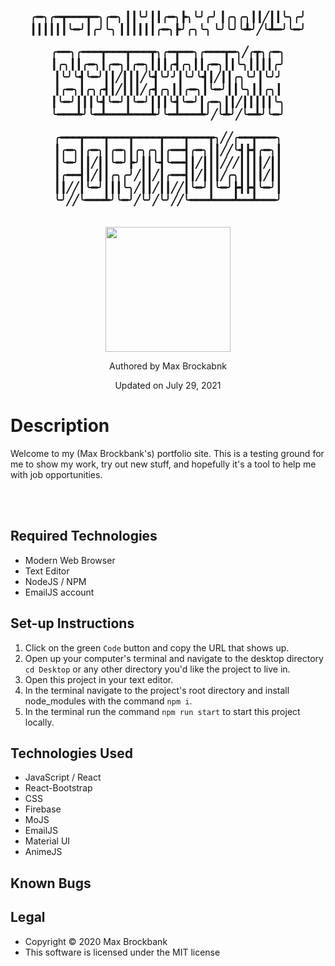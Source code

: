 <h3 align="center"> 


╭━╮╭━┳━━━┳━╮╭━╮
┃┃╰╯┃┃╭━╮┣╮╰╯╭╯
┃╭╮╭╮┃┃╱┃┃╰╮╭╯
┃┃┃┃┃┃╰━╯┃╭╯╰╮
┃┃┃┃┃┃╭━╮┣╯╭╮╰╮
╰╯╰╯╰┻╯╱╰┻━╯╰━╯


╭━━╮╭━━━┳━━━┳━━━┳╮╭━┳━━╮╭━━━┳━╮╱╭┳╮╭━╮
┃╭╮┃┃╭━╮┃╭━╮┃╭━╮┃┃┃╭┫╭╮┃┃╭━╮┃┃╰╮┃┃┃┃╭╯
┃╰╯╰┫╰━╯┃┃╱┃┃┃╱╰┫╰╯╯┃╰╯╰┫┃╱┃┃╭╮╰╯┃╰╯╯
┃╭━╮┃╭╮╭┫┃╱┃┃┃╱╭┫╭╮┃┃╭━╮┃╰━╯┃┃╰╮┃┃╭╮┃
┃╰━╯┃┃┃╰┫╰━╯┃╰━╯┃┃┃╰┫╰━╯┃╭━╮┃┃╱┃┃┃┃┃╰╮
╰━━━┻╯╰━┻━━━┻━━━┻╯╰━┻━━━┻╯╱╰┻╯╱╰━┻╯╰━╯

╭━━━┳━━━┳━━━┳━━━━┳━━━┳━━━┳╮╱╱╭━━┳━━━╮
┃╭━╮┃╭━╮┃╭━╮┃╭╮╭╮┃╭━━┫╭━╮┃┃╱╱╰┫┣┫╭━╮┃
┃╰━╯┃┃╱┃┃╰━╯┣╯┃┃╰┫╰━━┫┃╱┃┃┃╱╱╱┃┃┃┃╱┃┃
┃╭━━┫┃╱┃┃╭╮╭╯╱┃┃╱┃╭━━┫┃╱┃┃┃╱╭╮┃┃┃┃╱┃┃
┃┃╱╱┃╰━╯┃┃┃╰╮╱┃┃╱┃┃╱╱┃╰━╯┃╰━╯┣┫┣┫╰━╯┃
╰╯╱╱╰━━━┻╯╰━╯╱╰╯╱╰╯╱╱╰━━━┻━━━┻━━┻━━━╯

</h3>
<br/>
<div align="center">
<img src="https://github.com/MaxBrockbank.png" width="200px" height="auto" >
</div>
<p align="center">Authored by Max Brockabnk</p>
<p align="center">Updated on July 29, 2021</p>

# Description

Welcome to my (Max Brockbank's) portfolio site. This is a testing ground for me to show my work, try out new stuff, and hopefully it's a tool to help me with job opportunities.

<br>


<br>

## Required Technologies
* Modern Web Browser
* Text Editor
* NodeJS / NPM
* EmailJS account

## Set-up Instructions
1. Click on the green `Code` button and copy the URL that shows up.
2. Open up your computer's terminal and navigate to the desktop directory `cd Desktop` or any other directory you'd like the project to live in. 
3. Open this project in your text editor.
4. In the terminal navigate to the project's root directory and install node_modules with the command `npm i`.
5. In the terminal run the command `npm run start` to start this project locally.


## Technologies Used
* JavaScript / React
* React-Bootstrap
* CSS
* Firebase 
* MoJS
* EmailJS
* Material UI
* AnimeJS


## Known Bugs

## Legal
* Copyright © 2020 Max Brockbank
* This software is licensed under the MIT license